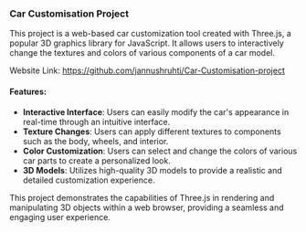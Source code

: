 ### Car Customisation Project

This project is a web-based car customization tool created with Three.js, a popular 3D graphics library for JavaScript. It allows users to interactively change the textures and colors of various components of a car model.

Website Link: https://github.com/jannushruhti/Car-Customisation-project

#### Features:
- **Interactive Interface**: Users can easily modify the car's appearance in real-time through an intuitive interface.
- **Texture Changes**: Users can apply different textures to components such as the body, wheels, and interior.
- **Color Customization**: Users can select and change the colors of various car parts to create a personalized look.
- **3D Models**: Utilizes high-quality 3D models to provide a realistic and detailed customization experience.

This project demonstrates the capabilities of Three.js in rendering and manipulating 3D objects within a web browser, providing a seamless and engaging user experience.
